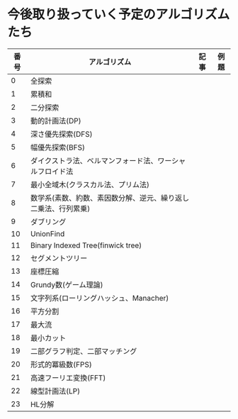 # 今後取り扱っていく予定のアルゴリズムたち

|番号|アルゴリズム|記事|例題|
|--|--|--|--|
|0|全探索||
|1|累積和||
|2|二分探索||
|3|動的計画法(DP)||
|4|深さ優先探索(DFS)||
|5|幅優先探索(BFS)||
|6|ダイクストラ法、ベルマンフォード法、ワーシャルフロイド法||
|7|最小全域木(クラスカル法、プリム法)||
|8|数学系(素数、約数、素因数分解、逆元、繰り返し二乗法、行列累乗)||
|9|ダブリング||
|10|UnionFind||
|11|Binary Indexed Tree(finwick tree)||
|12|セグメントツリー||
|13|座標圧縮||
|14|Grundy数(ゲーム理論)||
|15|文字列系(ローリングハッシュ、Manacher)||
|16|平方分割||
|17|最大流||
|18|最小カット||
|19|二部グラフ判定、二部マッチング||
|20|形式的冪級数(FPS)||
|21|高速フーリエ変換(FFT)||
|22|線型計画法(LP)||
|23|HL分解||

